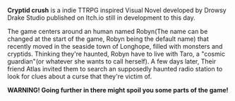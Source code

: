 **Cryptid crush** is a indie TTRPG inspired Visual Novel developed by Drowsy Drake Studio published on Itch.io still in development to this day.

The game centers around an human named Robyn(The name can be changed at the start of the game, Robyn being the default name) that recently moved in the seaside town of Longhope, filled with monsters and cryptids. Thinking they're haunted, Robyn have to live with Taro, a "cosmic guardian"(or whatever she wants to call herself). A few days later, Their friend Atlas invited them to search an supposedly haunted radio station to look for clues about a curse that they're victim of.

**WARNING! Going further in there might spoil you some parts of the game!**